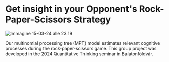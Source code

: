# Get insight in your Opponent's Rock-Paper-Scissors Strategy

![Immagine 15-03-24 alle 23 19](https://github.com/frederikpanse/rock-paper-scissors_mpt/assets/81534893/3bd43ebe-22d0-459d-b803-f7b0901b7fcc)

Our multinomial processing tree (MPT) model estimates relevant cognitive processes during the rock-paper-scissors game. This group project was developed in the 2024 Quantitative Thinking seminar in Balatonföldvár.

